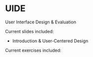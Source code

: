# UIDE
User Interface Design &amp; Evaluation

Current slides included: 

+ Introduction & User-Centered Design


Current exercises included: 
